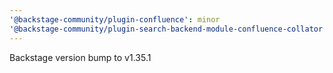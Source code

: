 ```yaml
---
'@backstage-community/plugin-confluence': minor
'@backstage-community/plugin-search-backend-module-confluence-collator': minor
---
```


Backstage version bump to v1.35.1
